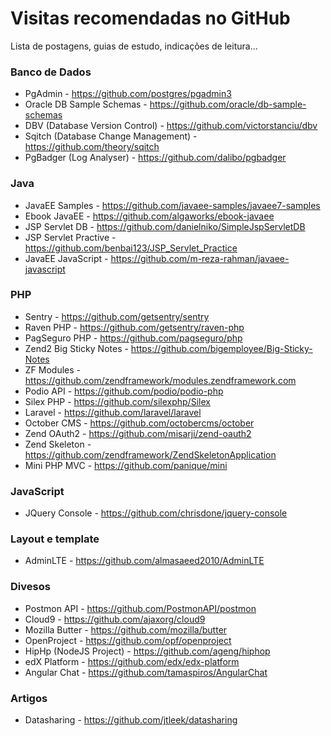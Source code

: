 # Visitas recomendadas no GitHub
Lista de postagens, guias de estudo, indicações de leitura...

### Banco de Dados
  * PgAdmin - https://github.com/postgres/pgadmin3
  * Oracle DB Sample Schemas - https://github.com/oracle/db-sample-schemas
  * DBV (Database Version Control) - https://github.com/victorstanciu/dbv
  * Sqitch (Database Change Management) - https://github.com/theory/sqitch
  * PgBadger (Log Analyser) - https://github.com/dalibo/pgbadger

### Java
  * JavaEE Samples - https://github.com/javaee-samples/javaee7-samples
  * Ebook JavaEE - https://github.com/algaworks/ebook-javaee
  * JSP Servlet DB - https://github.com/danielniko/SimpleJspServletDB
  * JSP Servlet Practive - https://github.com/benbai123/JSP_Servlet_Practice
  * JavaEE JavaScript - https://github.com/m-reza-rahman/javaee-javascript

### PHP
  * Sentry - https://github.com/getsentry/sentry
  * Raven PHP - https://github.com/getsentry/raven-php
  * PagSeguro PHP - https://github.com/pagseguro/php
  * Zend2 Big Sticky Notes - https://github.com/bigemployee/Big-Sticky-Notes
  * ZF Modules - https://github.com/zendframework/modules.zendframework.com
  * Podio API - https://github.com/podio/podio-php
  * Silex PHP - https://github.com/silexphp/Silex
  * Laravel - https://github.com/laravel/laravel
  * October CMS - https://github.com/octobercms/october
  * Zend OAuth2 - https://github.com/misarji/zend-oauth2
  * Zend Skeleton - https://github.com/zendframework/ZendSkeletonApplication
  * Mini PHP MVC - https://github.com/panique/mini

### JavaScript
  * JQuery Console - https://github.com/chrisdone/jquery-console

### Layout e template
  * AdminLTE - https://github.com/almasaeed2010/AdminLTE

### Divesos
  * Postmon API - https://github.com/PostmonAPI/postmon
  * Cloud9 - https://github.com/ajaxorg/cloud9
  * Mozilla Butter - https://github.com/mozilla/butter
  * OpenProject - https://github.com/opf/openproject
  * HipHp (NodeJS Project) - https://github.com/ageng/hiphop
  * edX Platform - https://github.com/edx/edx-platform
  * Angular Chat - https://github.com/tamaspiros/AngularChat

### Artigos
  * Datasharing - https://github.com/jtleek/datasharing

